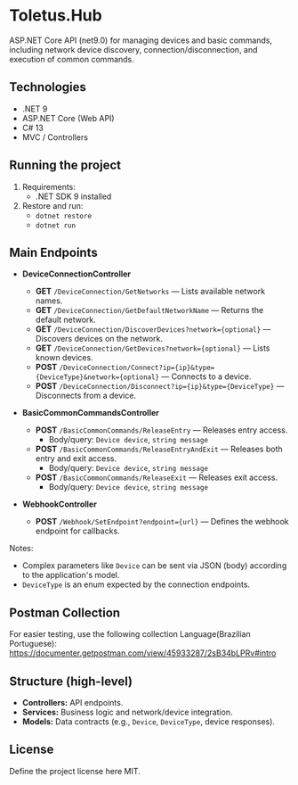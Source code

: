 # Toletus.Hub

ASP.NET Core API (net9.0) for managing devices and basic commands, including network device discovery, connection/disconnection, and execution of common commands.

## Technologies
- .NET 9
- ASP.NET Core (Web API)
- C# 13
- MVC / Controllers

## Running the project
1. Requirements:
    - .NET SDK 9 installed
2. Restore and run:
    - `dotnet restore`
    - `dotnet run`

## Main Endpoints

- **DeviceConnectionController**
    - **GET** `/DeviceConnection/GetNetworks` — Lists available network names.
    - **GET** `/DeviceConnection/GetDefaultNetworkName` — Returns the default network.
    - **GET** `/DeviceConnection/DiscoverDevices?network={optional}` — Discovers devices on the network.
    - **GET** `/DeviceConnection/GetDevices?network={optional}` — Lists known devices.
    - **POST** `/DeviceConnection/Connect?ip={ip}&type={DeviceType}&network={optional}` — Connects to a device.
    - **POST** `/DeviceConnection/Disconnect?ip={ip}&type={DeviceType}` — Disconnects from a device.

- **BasicCommonCommandsController**
    - **POST** `/BasicCommonCommands/ReleaseEntry` — Releases entry access.
        - Body/query: `Device device`, `string message`
    - **POST** `/BasicCommonCommands/ReleaseEntryAndExit` — Releases both entry and exit access.
        - Body/query: `Device device`, `string message`
    - **POST** `/BasicCommonCommands/ReleaseExit` — Releases exit access.
        - Body/query: `Device device`, `string message`

- **WebhookController**
    - **POST** `/Webhook/SetEndpoint?endpoint={url}` — Defines the webhook endpoint for callbacks.

Notes:
- Complex parameters like `Device` can be sent via JSON (body) according to the application's model.
- `DeviceType` is an enum expected by the connection endpoints.

## Postman Collection
For easier testing, use the following collection Language(Brazilian Portuguese):  
https://documenter.getpostman.com/view/45933287/2sB34bLPRv#intro

## Structure (high-level)
- **Controllers:** API endpoints.
- **Services:** Business logic and network/device integration.
- **Models:** Data contracts (e.g., `Device`, `DeviceType`, device responses).

## License
Define the project license here MIT.

